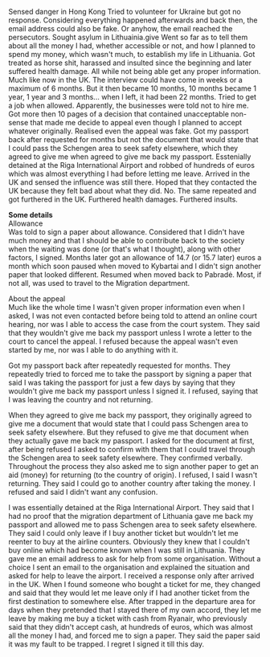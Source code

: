 Sensed danger in Hong Kong
Tried to volunteer for Ukraine but got no response. Considering everything happened afterwards and back then, the email address could also be fake. Or anyhow, the email reached the persecutors.
Sought asylum in Lithuainia.give 
Went so far as to tell them about all the money I had, whether accessible or not, and how I planned to spend my money, which wasn't much, to establish my life in Lithuania.
Got treated as horse shit, harassed and insulted since the beginning and later suffered health damage. All while not being able get any proper information. Much like now in the UK.
The interview could have come in weeks or a maximum of 6 months. But it then became 10 months, 10 months became 1 year, 1 year and 3 months... when I left, it had been 22 months.
Tried to get a job when allowed. Apparently, the businesses were told not to hire me.
Got more then 10 pages of a decision that contained unacceptable non-sense that made me decide to appeal even though I planned to accept whatever originally.
Realised even the appeal was fake.
Got my passport back after requested for months but not the document that would state that I could pass the Schengen area to seek safety elsewhere, which they agreed to give me when agreed to give me back my passport.
Esstenially detained at the Riga International Airport and robbed of hundreds of euros which was almost everything I had before letting me leave.
Arrived in the UK and sensed the influence was still there.
Hoped that they contacted the UK because they felt bad about what they did.
No. The same repeated and got furthered in the UK.
Furthered health damages. Furthered insults.




**Some details**<br>
Allowance<br>
Was told to sign a paper about allowance. Considered that I didn't have much money and that I should be able to contribute back to the society when the waiting was done (or that's what I thought), along with other factors, I signed. Months later got an allowance of 14.7 (or 15.7 later) euros a month which soon paused when moved to Kybartai and I didn't sign another paper that looked different. Resumed when moved back to Pabradė. Most, if not all, was used to travel to the Migration department.

About the appeal<br>
Much like the whole time I wasn't given proper information even when I asked, I was not even contacted before being told to attend an online court hearing, nor was I able to access the case from the court system.
They said that they wouldn't give me back my passport unless I wrote a letter to the court to cancel the appeal. I refused because the appeal wasn't even started by me, nor was I able to do anything with it.

Got my passport back after repeatedly requested for months. They repeatedly tried to forced me to take the passport by signing a paper that said I was taking the passport for just a few days by saying that they wouldn't give me back my passport unless I signed it. I refused, saying that I was leaving the country and not returning.

When they agreed to give me back my passport, they originally agreed to give me a document that would state that I could pass Schengen area to seek safety elsewhere. But they refused to give me that document when they actually gave me back my passport. I asked for the document at first, after being refused I asked to confirm with them that I could travel through the Schengen area to seek safety elsewhere. They confirmed verbally.
Throughout the process they also asked me to sign another paper to get an aid (money) for returning (to the country of origin). I refused, I said I wasn't returning. They said I could go to another country after taking the money. I refused and said I didn't want any confusion.


I was essentially detained at the Riga International Airport. They said that I had no proof that the migration department of Lithuania gave me back my passport and allowed me to pass Schengen area to seek safety elsewhere. They said I could only leave if I buy another ticket but wouldn't let me reenter to buy at the airline counters. Obviously they knew that I couldn't buy online which had become known when I was still in Lithuania. They gave me an email address to ask for help from some organisation. Without a choice I sent an email to the organisation and explained the situation and asked for help to leave the airport. I received a response only after arrived in the UK. When I found someone who bought a ticket for me, they changed and said that they would let me leave only if I had another ticket from the first destination to somewhere else. After trapped in the departure area for days when they pretended that I stayed there of my own accord, they let me leave by making me buy a ticket with cash from Ryanair, who previously said that they didn't accept cash, at hundreds of euros, which was almost all the money I had, and forced me to sign a paper. They said the paper said it was my fault to be trapped. I regret I signed it till this day.
